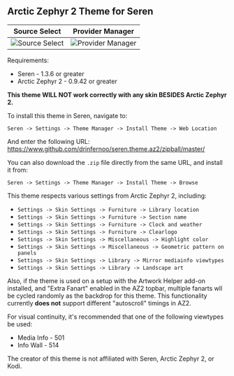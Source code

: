 
## Arctic Zephyr 2 Theme for Seren
Source Select                                   | Provider Manager
:----------------------------------------------:|:-------------------------------------------------:
![Source Select](https://imgur.com/IDjD00d.jpg) | ![Provider Manager](https://imgur.com/r3EvhRq.jpg)

Requirements:
* Seren - 1.3.6 or greater
* Arctic Zephyr 2 - 0.9.42 or greater

**This theme WILL NOT work correctly with any skin BESIDES Arctic Zephyr 2.**

To install this theme in Seren, navigate to:

`Seren -> Settings -> Theme Manager -> Install Theme -> Web Location`

And enter the following URL:
https://www.github.com/drinfernoo/seren.theme.az2/zipball/master/

You can also download the `.zip` file directly from the same URL, and install it from:

`Seren -> Settings -> Theme Manager -> Install Theme -> Browse`

This theme respects various settings from Arctic Zephyr 2, including:
* `Settings -> Skin Settings -> Furniture -> Library location`
* `Settings -> Skin Settings -> Furniture -> Section name`
* `Settings -> Skin Settings -> Furniture -> Clock and weather`
* `Settings -> Skin Settings -> Furniture -> Clearlogo`
* `Settings -> Skin Settings -> Miscellaneous -> Highlight color`
* `Settings -> Skin Settings -> Miscellaneous -> Geometric pattern on panels`
* `Settings -> Skin Settings -> Library -> Mirror mediainfo viewtypes`
* `Settings -> Skin Settings -> Library -> Landscape art`

Also, if the theme is used on a setup with the Artwork Helper add-on installed, and "Extra Fanart" enabled in the AZ2 topbar,
multiple fanarts wll be cycled randomly as the backdrop for this theme. This functionality currently **does not** support different
"autoscroll" timings in AZ2.

For visual continuity, it's recommended that one of the following viewtypes be used:
* Media Info - 501
* Info Wall - 514

The creator of this theme is not affiliated with Seren, Arctic Zephyr 2, or Kodi.